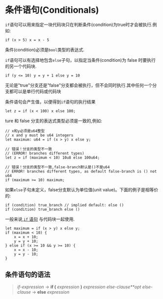 # 条件语句(Conditionals)

`if`语句可以用来指定一块代码块只在判断条件(condition)为true时才会被执行.例如:

```move
if (x > 5) x = x - 5
```

条件(condition)必须是`bool`类型的表达式.

`if`语句可以有选择地包含`else`子句，以指定当条件(condition)为 false 时要执行的另一个代码块.

```move
if (y <= 10) y = y + 1 else y = 10
```

无论是"true"分支还是"false"分支都会被执行，但不会同时执行.其中任何一个分支都可以是单行代码或代码块

条件语句会产生值，以便得到`if`语句的执行结果

```move
let z = if (x < 100) x else 100;
```

ture 和 false 分支的表达式类型必须是一致的,例如:

```move=
// x和y必须是u64整型
// x and y must be u64 integers
let maximum: u64 = if (x > y) x else y;

// 错误！分支的类型不一致
// (ERROR! branches different types)
let z = if (maximum < 10) 10u8 else 100u64;

// 错误！分支的类型不一致,false-branch默认是()不是u64
// ERROR! branches different types, as default false-branch is () not u64
if (maximum >= 10) maximum;
```

如果`else`子句未定义，false分支默认为单位值(unit value)。下面的例子是相等价的:

```move
if (condition) true_branch // implied default: else ()
if (condition) true_branch else ()
```

一般来说,[`if` 语句](https://movechina.github.io/move-book-zh/conditionals.html)
与代码块一起使用.

```move
let maximum = if (x > y) x else y;
if (maximum < 10) {
    x = x + 10;
    y = y + 10;
} else if (x >= 10 && y >= 10) {
    x = x - 10;
    y = y - 10;
}
```

## 条件语句的语法

> *if-expression* → **if (** *expression* **)** *expression* *else-clause**opt* *else-clause* → **else** *expression*